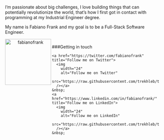 I’m passionate about big challenges, I love building things that can potentially revolutionize the world, that’s how I first got in contact with programming at my Industrial Engineer degree.

My name is Fabiano Frank and my goal is to be a Full-Stack Software Engineer.
<div>
<p align="center">
  <img align="left" src="https://github-readme-stats.vercel.app/api/top-langs?username=fabianofrank&show_icons=true&theme=dark&locale=en&layout=compact" alt="fabianofrank" height="150"/>
</p>
  <br>
    ###Getting in touch

    <a href="https://twitter.com/fabianofrank" title="Follow me on Twitter">
      <img
        width="24"
        alt="Follow me on Twitter"
        src="https://raw.githubusercontent.com/trekhleb/trekhleb/master/assets/icons/twitter.svg"
      /></a>
    &nbsp;
    <a href="https://www.linkedin.com/in/fabianofrank/" title="Follow me on LinkedIn">
      <img
        width="24"
        alt="Follow me on LinkedIn"
        src="https://raw.githubusercontent.com/trekhleb/trekhleb/master/assets/icons/linkedin.svg"
      /></a>
    &nbsp;
  </br>
</div>

